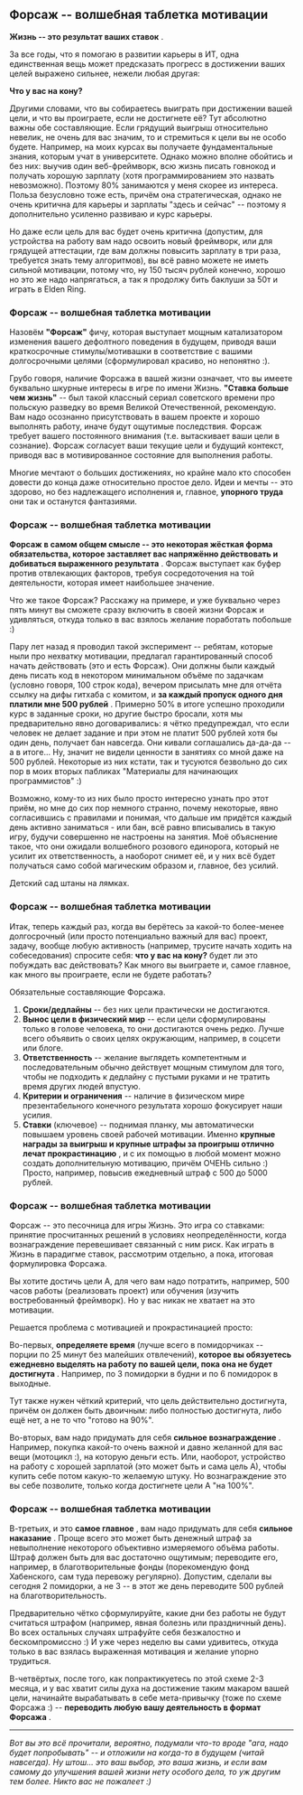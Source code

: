 ## Форсаж -- волшебная таблетка мотивации

**Жизнь -- это результат ваших ставок** .

За все годы, что я помогаю в развитии карьеры в ИТ, одна единственная вещь может предсказать прогресс в достижении ваших целей выражено сильнее, нежели любая другая:

**Что у вас на кону?**

Другими словами, что вы собираетесь выиграть при достижении вашей цели, и что вы проиграете, если не достигнете её? Тут абсолютно важны обе составляющие. Если грядущий выигрыш относительно невелик, не очень для вас значим, то и стремиться к цели вы не особо будете. Например, на моих курсах вы получаете фундаментальные знания, которым учат в университете. Однако можно вполне обойтись и без них: выучив один веб-фреймворк, всю жизнь писать говнокод и получать хорошую зарплату (хотя программированием это назвать невозможно). Поэтому 80% занимаются у меня скорее из интереса. Польза безусловно тоже есть, причём она стратегическая, однако не очень критична для карьеры и зарплаты "здесь и сейчас" -- поэтому я дополнительно усиленно развиваю и курс карьеры.

Но даже если цель для вас будет очень критична (допустим, для устройства на работу вам надо освоить новый фреймворк, или для грядущей аттестации, где вам должны повысить зарплату в три раза, требуется знать тему алгоритмов), вы всё равно можете не иметь сильной мотивации, потому что, ну 150 тысяч рублей конечно, хорошо но это же надо напрягаться, а так я продолжу бить баклуши за 50т и играть в Elden Ring.


### Форсаж -- волшебная таблетка мотивации

Назовём **"Форсаж"** фичу, которая выступает мощным катализатором изменения вашего дефолтного поведения в будущем, приводя ваши краткосрочные стимулы/мотивашки в соответствие с вашими долгосрочными целями (сформулировал красиво, но непонятно :).

Грубо говоря, наличие Форсажа в вашей жизни означает, что вы имеете буквально шкурные интересы в игре по имени Жизнь. **"Ставка больше чем жизнь"** -- был такой классный сериал советского времени про польскую разведку во время Великой Отечественной, рекомендую. Вам надо осознанно присутствовать в вашем проекте и хорошо выполнять работу, иначе будут ощутимые последствия. Форсаж требует вашего постоянного внимания (т.е. вытаскивает ваши цели в сознание). Форсаж согласует ваши текущие цели и будущий контекст, приводя вас в мотивированное состояние для выполнения работы.

Многие мечтают о больших достижениях, но крайне мало кто способен довести до конца даже относительно простое дело. Идеи и мечты -- это здорово, но без надлежащего исполнения и, главное, **упорного труда** они так и останутся фантазиями.


### Форсаж -- волшебная таблетка мотивации

**Форсаж в самом общем смысле -- это некоторая жёсткая форма обязательства, которое заставляет вас напряжённо действовать и добиваться выраженного результата** . Форсаж выступает как буфер против отвлекающих факторов, требуя сосредоточения на той деятельности, которая имеет наибольшее значение.

Что же такое Форсаж? Расскажу на примере, и уже буквально через пять минут вы сможете сразу включить в своей жизни Форсаж и удивляться, откуда только в вас взялось желание поработать побольше :)

Пару лет назад я проводил такой эксперимент -- ребятам, которые ныли про нехватку мотивации, предлагал гарантированный способ начать действовать (это и есть Форсаж). Они должны были каждый день писать код в некотором минимальном объёме по задачкам (условно говоря, 100 строк кода), вечером присылать мне для отчёта ссылку на дифы гитхаба с комитом, и  **за каждый пропуск одного дня платили мне 500 рублей** . Примерно 50% в итоге успешно проходили курс в заданные сроки, но другие быстро бросали, хотя мы предварительно явно договаривались: я чётко предупреждал, что если человек не делает задание и при этом не платит 500 рублей хотя бы один день, получает бан навсегда. Они кивали соглашались да-да-да -- а в итоге... Ну, значит не видели ценности в занятиях со мной даже на 500 рублей. Некоторые из них кстати, так и тусуются безвольно до сих пор в моих вторых пабликах "Материалы для начинающих программистов" :)

Возможно, кому-то из них было просто интересно узнать про этот приём, но мне до сих пор немного странно, почему некоторые, явно согласившись с правилами и понимая, что дальше им придётся каждый день активно заниматься - или бан, всё равно вписывались в такую игру, будучи совершенно не настроены на занятия. Моё объяснение такое, что они ожидали волшебного розового единорога, который не усилит их ответственность, а наоборот снимет её, и у них всё будет получаться само собой магическим образом и, главное, без усилий.

Детский сад штаны на лямках.


### Форсаж -- волшебная таблетка мотивации

Итак, теперь каждый раз, когда вы берётесь за какой-то более-менее долгосрочный (или просто потенциально важный для вас) проект, задачу, вообще любую активность (например, трусите начать ходить на собеседования) спросите себя: **что у вас на кону?** будет ли это побуждать вас действовать? Как много вы выиграете и, самое главное, как много вы проиграете, если не будете работать?

Обязательные составляющие Форсажа.

1. **Сроки/дедлайны** -- без них цели практически не достигаются.
2. **Вынос цели в физический мир** -- если цели сформулированы только в голове человека, то они достигаются очень редко. Лучше всего объявить о своих целях окружающим, например, в соцсети или блоге.
3. **Ответственность** -- желание выглядеть компетентным и последовательным обычно действует мощным стимулом для того, чтобы не подходить к дедлайну с пустыми руками и не тратить время других людей впустую.
4. **Критерии и ограничения** -- наличие в физическом мире презентабельного конечного результата хорошо фокусирует наши усилия.
5. **Ставки** (ключевое) -- поднимая планку, мы автоматически повышаем уровень своей рабочей мотивации. Именно  **крупные награды за выигрыш и крупные штрафы за проигрыш отлично лечат прокрастинацию** , и с их помощью в любой момент можно создать дополнительную мотивацию, причём ОЧЕНЬ сильно :) Просто, например, повысив ежедневный штраф с 500 до 5000 рублей.


### Форсаж -- волшебная таблетка мотивации

Форсаж -- это песочница для игры Жизнь. Это игра со ставками: принятие просчитанных решений в условиях неопределённости, когда вознаграждение перевешивает связанный с ним риск. Как играть в Жизнь в парадигме ставок, рассмотрим отдельно, а пока, итоговая формулировка Форсажа.

Вы хотите достичь цели A, для чего вам надо потратить, например, 500 часов работы (реализовать проект) или обучения (изучить востребованный фреймворк). Но у вас никак не хватает на это мотивации.

Решается проблема с мотивацией и прокрастинацией просто:

Во-первых, **определяете время** (лучше всего в помидорчиках -- порции по 25 минут без малейших отвлечений),  **которое вы обязуетесь ежедневно выделять на работу по вашей цели, пока она не будет достигнута** . Например, по 3 помидорки в будни и по 6 помидорок в выходные.

Тут также нужен чёткий критерий, что цель действительно достигнута, причём он должен быть двоичным: либо полностью достигнута, либо ещё нет, а не то что "готово на 90%".

Во-вторых, вам надо придумать для себя  **сильное вознаграждение** . Например, покупка какой-то очень важной и давно желанной для вас вещи (мотоцикл :), на которую деньги есть. Или, наоборот, устройство на работу с хорошей зарплатой (это может быть и сама цель А), чтобы купить себе потом какую-то желаемую штуку. Но вознаграждение это вы себе позволите, только когда достигнете цели А "на 100%".


### Форсаж -- волшебная таблетка мотивации

В-третьих, и это  **самое главное** , вам надо придумать для себя  **сильное наказание** . Проще всего это может быть денежный штраф за невыполнение некоторого объективно измеряемого объёма работы. Штраф должен быть для вас достаточно ощутимым; переводите его, например, в благотворительные фонды (порекомендую фонд Хабенского, сам туда перевожу регулярно). Допустим, сделали вы сегодня 2 помидорки, а не 3 -- в этот же день переводите 500 рублей на благотворительность.

Предварительно чётко сформулируйте, какие дни без работы не будут считаться штрафом (например, явная болезнь или праздничный день). Во всех остальных случаях штрафуйте себя безжалостно и бескомпромиссно :) И уже через неделю вы сами удивитесь, откуда только в вас взялась выраженная мотивация и желание упорно трудиться.

В-четвёртых, после того, как попрактикуетесь по этой схеме 2-3 месяца, и у вас хватит силы духа на достижение таким макаром вашей цели, начинайте вырабатывать в себе мета-привычку (тоже по схеме Форсажа :) --  **переводить любую вашу деятельность в формат Форсажа** .

---

*Вот вы это всё прочитали, вероятно, подумали что-то вроде "ага, надо будет попробывать" -- и отложили на когда-то в будущем (читай навсегда).
Ну штош... это ваш выбор, это ваша жизнь, и если вам самому до улучшения вашей жизни нету особого дела, то уж другим тем более.
Никто вас не пожалеет :)*
